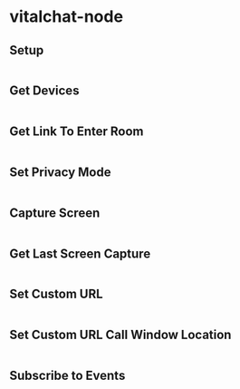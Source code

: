 # vitalchat-node

## Setup

```

```

## Get Devices

```
```

## Get Link To Enter Room

```
```

## Set Privacy Mode

```
```

## Capture Screen

```
```

## Get Last Screen Capture

```
```

## Set Custom URL

```
```

## Set Custom URL Call Window Location

```
```

## Subscribe to Events

```

```
